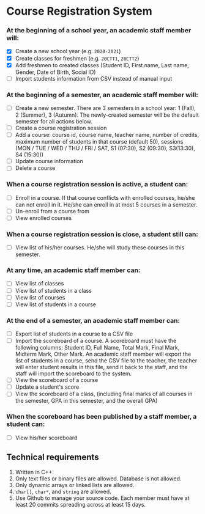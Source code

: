 # Course Registration System

### At the beginning of a school year, an academic staff member will:

- [x] Create a new school year (e.g. `2020-2021`)
- [x] Create classes for freshmen (e.g. `20CTT1`, `20CTT2`)
- [x] Add freshmen to created classes (Student ID, First name, Last name, Gender, Date of Birth, Social ID)
- [ ] Import students information from CSV instead of manual input

### At the beginning of a semester, an academic staff member will:

- [ ] Create a new semester. There are 3 semesters in a school year: 1 (Fall), 2 (Summer), 3 (Autumn). The newly-created semester will be the default semester for all actions below.
- [ ] Create a course registration session
- [ ] Add a course: course id, course name, teacher name, number of credits, maximum number of students in that course (default 50), sessions (MON / TUE / WED / THU / FRI / SAT, S1 (07:30), S2 (09:30), S3(13:30), S4 (15:30))
- [ ] Update course information
- [ ] Delete a course

### When a course registration session is active, a student can:

- [ ] Enroll in a course. If that course conflicts with enrolled courses, he/she can not enroll in it. He/she can enroll in at most 5 courses in a semester.
- [ ] Un-enroll from a course from
- [ ] View enrolled courses

### When a course registration session is close, a student still can:

- [ ] View list of his/her courses. He/she will study these courses in this semester.

### At any time, an academic staff member can:

- [ ] View list of classes
- [ ] View list of students in a class
- [ ] View list of courses
- [ ] View list of students in a course

### At the end of a semester, an academic staff member can:

- [ ] Export list of students in a course to a CSV file
- [ ] Import the scoreboard of a course. A scoreboard must have the following columns: Student ID, Full Name, Total Mark, Final Mark, Midterm Mark, Other Mark. An academic staff member will export the list of students in a course, send the CSV file to the teacher, the teacher will enter student results in this file, send it back to the staff, and the staff will import the scoreboard to the system.
- [ ] View the scoreboard of a course
- [ ] Update a student's score
- [ ] View the scoreboard of a class, (including final marks of all courses in the semester, GPA in this semester, and the overall GPA)

### When the scoreboard has been published by a staff member, a student can:

- [ ] View his/her scoreboard

## Technical requirements

1. Written in C++.
2. Only text files or binary files are allowed. Database is not allowed.
3. Only dynamic arrays or linked lists are allowed.
4. `char[]`, `char*`, and `string` are allowed.
5. Use Github to manage your source code. Each member must have at least 20 commits spreading across at least 15 days.
